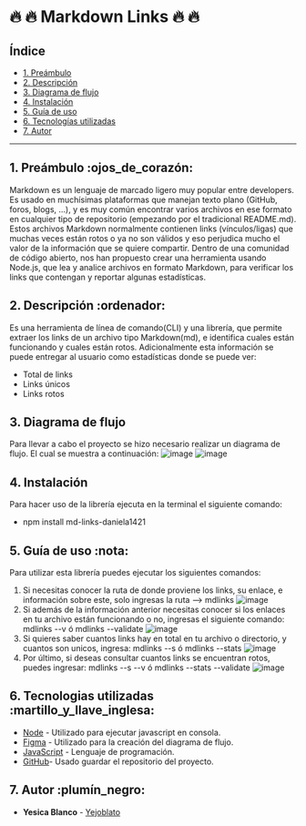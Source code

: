 # :fire: :fire: Markdown Links :fire: :fire:
## Índice
* [1. Preámbulo](#1-preámbulo)
* [2. Descripción](#2-resumen-del-proyecto)
* [3. Diagrama de flujo](#4-diagrama-de-flujo)
* [4. Instalación ](#3-instalación)
* [5. Guía de uso](#4-guia-de-uso)
* [6. Tecnologías utilizadas](#6-tecnologías-utlizadas)
* [7. Autor](#7-autor)
***
## 1. Preámbulo :ojos_de_corazón:
Markdown es un lenguaje de marcado ligero muy popular entre developers. Es usado en muchísimas plataformas que manejan texto plano (GitHub, foros, blogs, ...), y es muy común encontrar varios archivos en ese formato en cualquier tipo de repositorio (empezando por el tradicional README.md).
Estos archivos Markdown normalmente contienen links (vínculos/ligas) que muchas veces están rotos o ya no son válidos y eso perjudica mucho el valor de la información que se quiere compartir.
Dentro de una comunidad de código abierto, nos han propuesto crear una herramienta usando Node.js, que lea y analice archivos en formato Markdown, para verificar los links que contengan y reportar algunas estadísticas.
## 2. Descripción :ordenador:
Es una herramienta de línea de comando(CLI) y una librería, que permite extraer los links de un archivo tipo Markdown(md), e identifica cuales están funcionando y cuales están rotos. Adicionalmente esta información se puede entregar al usuario como estadísticas donde se puede ver:
* Total de links
* Links únicos
* Links rotos
## 3. Diagrama de flujo
Para llevar a cabo el proyecto se hizo necesario realizar un diagrama de flujo. El cual se muestra a continuación:
![image](https://user-images.githubusercontent.com/92064924/168403623-c7a70135-6e28-419e-93ab-5d1a5fca4d5e.png)
![image](https://user-images.githubusercontent.com/92064924/168403649-df5c9c2f-0543-46f4-8d43-e510d9e32f60.png)
## 4. Instalación
Para hacer uso de la librería ejecuta en la terminal el siguiente comando:
* npm install md-links-daniela1421
## 5. Guía de uso :nota:
Para utilizar esta librería puedes ejecutar los siguientes comandos:
1. Si necesitas conocer la ruta de donde proviene los links, su enlace, e información sobre este, solo ingresas la ruta --> mdlinks <path>
![image](https://user-images.githubusercontent.com/92064924/168402857-08c61595-16ff-407e-815d-e398fb845f7c.png)
 2. Si además de la información anterior necesitas conocer si los enlaces en tu archivo están funcionando o no, ingresas el siguiente comando: mdlinks <path> --v ó mdlinks <path> --validate
 ![image](https://user-images.githubusercontent.com/92064924/168403109-82db34f7-b742-4d47-9db3-d9ffd69ba497.png)
3. Si quieres saber cuantos links hay en total en tu archivo o directorio, y cuantos son unicos, ingresa: mdlinks <path> --s ó mdlinks <path> --stats
![image](https://user-images.githubusercontent.com/92064924/168403260-58b8cba2-17ef-4a6d-804b-864d823db4e6.png)
4. Por último, si deseas consultar cuantos links se encuentran rotos, puedes ingresar:
  mdlinks <path> --s --v ó mdlinks <path> --stats --validate
 ![image](https://user-images.githubusercontent.com/92064924/168403361-f7f186d6-dba6-4ee9-b304-c4db39ef04e9.png)
## 6. Tecnologias utilizadas :martillo_y_llave_inglesa:
* [Node](https://nodejs.org/es/) - Utilizado para ejecutar javascript en consola.
* [Figma](https://www.figma.com/login) - Utilizado para la creación del diagrama de flujo.
* [JavaScript](https://developer.mozilla.org/es/docs/Web/JavaScript) - Lenguaje de programación.
* [GitHub](https://github.com/)- Usado guardar el repositorio del proyecto.
## 7. Autor :plumín_negro:
* **Yesica Blanco** - [Yejoblato](https://github.com/Yesiblato)
